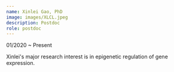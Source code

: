 ```yaml
---
name: Xinlei Gao, PhD
image: images/XLCL.jpeg
description: Postdoc
role: postdoc
---
```


01/2020 ~ Present 

Xinlei's major research interest is in epigenetic regulation of gene expression.

